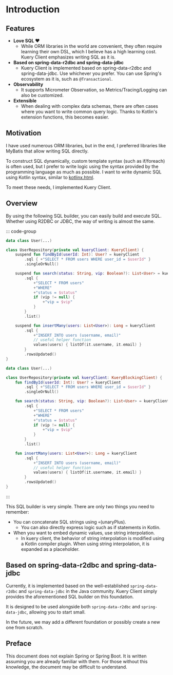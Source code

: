 # Introduction

## Features

- **Love SQL ♥**
    - While ORM libraries in the world are convenient, they often require learning their own DSL, which I believe has a
      high learning cost. Kuery Client emphasizes writing SQL as it is.
- **Based on spring-data-r2dbc and spring-data-jdbc**
    - Kuery Client is implemented based on spring-data-r2dbc and spring-data-jdbc. Use whichever you prefer. You can use
      Spring's ecosystem as it is, such as `@Transactional`.
- **Observability**
    - It supports Micrometer Observation, so Metrics/Tracing/Logging can also be customized.
- **Extensible**
    - When dealing with complex data schemas, there are often cases where you want to write common query logic. Thanks
      to Kotlin's extension functions, this becomes easier.

## Motivation

I have used numerous ORM libraries, but in the end, I preferred libraries like MyBatis that allow writing SQL directly.

To construct SQL dynamically, custom template syntax (such as if/foreach) is often used, but I prefer to write logic
using the syntax provided by the programming language as much as possible.
I want to write dynamic SQL using Kotlin syntax, similar to [kotlinx.html](https://github.com/Kotlin/kotlinx.html).

To meet these needs, I implemented Kuery Client.

## Overview

By using the following SQL builder, you can easily build and execute SQL. Whether using R2DBC or JDBC, the way of
writing is almost the same.

::: code-group

```kotlin [kuery-client-spring-data-r2dbc]
data class User(...)

class UserRepository(private val kueryClient: KueryClient) {
    suspend fun findById(userId: Int): User? = kueryClient
        .sql { +"SELECT * FROM users WHERE user_id = $userId" }
        .singleOrNull()

    suspend fun search(status: String, vip: Boolean?): List<User> = kueryClient
        .sql {
            +"SELECT * FROM users"
            +"WHERE"
            +"status = $status"
            if (vip != null) {
                +"vip = $vip"
            }
        }
        .list()

    suspend fun insertMany(users: List<User>): Long = kueryClient
        .sql {
            +"INSERT INTO users (username, email)"
            // useful helper function
            values(users) { listOf(it.username, it.email) }
        }
        .rowsUpdated()
}
```

```kotlin [kuery-client-spring-data-jdbc]
data class User(...)

class UserRepository(private val kueryClient: KueryBlockingClient) {
    fun findById(userId: Int): User? = kueryClient
        .sql { +"SELECT * FROM users WHERE user_id = $userId" }
        .singleOrNull()

    fun search(status: String, vip: Boolean?): List<User> = kueryClient
        .sql {
            +"SELECT * FROM users"
            +"WHERE"
            +"status = $status"
            if (vip != null) {
                +"vip = $vip"
            }
        }
        .list()

    fun insertMany(users: List<User>): Long = kueryClient
        .sql {
            +"INSERT INTO users (username, email)"
            // useful helper function
            values(users) { listOf(it.username, it.email) }
        }
        .rowsUpdated()
}
```

:::

This SQL builder is very simple. There are only two things you need to remember:

- You can concatenate SQL strings using `+`(unaryPlus).
    - You can also directly express logic such as if statements in Kotlin.
- When you want to embed dynamic values, use string interpolation.
    - In kuery client, the behavior of string interpolation is modified using a Kotlin compiler plugin. When using
      string interpolation, it is expanded as a placeholder.

## Based on spring-data-r2dbc and spring-data-jdbc

Currently, it is implemented based on the well-established `spring-data-r2dbc` and `spring-data-jdbc` in the Java
community. Kuery Client simply provides the aforementioned SQL builder on this foundation.

It is designed to be used alongside both `spring-data-r2dbc` and `spring-data-jdbc`, allowing you to start small.

In the future, we may add a different foundation or possibly create a new one from scratch.

## Preface

This document does not explain Spring or Spring Boot. It is written assuming you are already familiar with them. For
those without this knowledge, the document may be difficult to understand.
